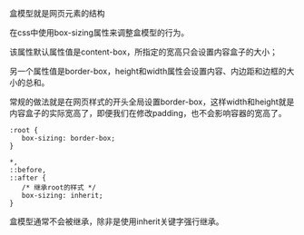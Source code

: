 盒模型就是网页元素的结构

 在css中使用box-sizing属性来调整盒模型的行为。

 该属性默认属性值是content-box，所指定的宽高只会设置内容盒子的大小；

 另一个属性值是border-box，height和width属性会设置内容、内边距和边框的大小的总和。

 常规的做法就是在网页样式的开头全局设置border-box，这样width和height就是内容盒子的实际宽高了，即便我们在修改padding，也不会影响容器的宽高了。

 ```
:root {
    box-sizing: border-box;
}

*,
::before,
::after {
    /* 继承root的样式 */
    box-sizing: inherit;
}

 ```

 盒模型通常不会被继承，除非是使用inherit关键字强行继承。

